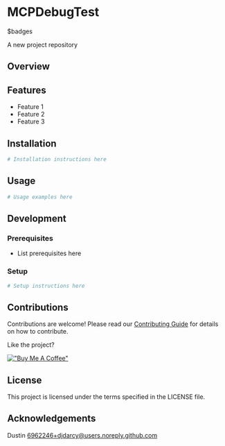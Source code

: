 # MCPDebugTest

$badges

A new project repository

## Overview

## Features

- Feature 1
- Feature 2
- Feature 3

## Installation

```bash
# Installation instructions here
```

## Usage

```bash
# Usage examples here
```

## Development

### Prerequisites

- List prerequisites here

### Setup

```bash
# Setup instructions here
```

## Contributions
Contributions are welcome! Please read our [Contributing Guide](CONTRIBUTING.md) for details on how to contribute.

Like the project?

[!["Buy Me A Coffee"](https://camo.githubusercontent.com/0b448aabee402aaf7b3b256ae471e7dc66bcf174fad7d6bb52b27138b2364e47/68747470733a2f2f7777772e6275796d6561636f666665652e636f6d2f6173736574732f696d672f637573746f6d5f696d616765732f6f72616e67655f696d672e706e67)](https://www.buymeacoffee.com/djdarcy)

## License

This project is licensed under the terms specified in the LICENSE file.

## Acknowledgements

Dustin 6962246+djdarcy@users.noreply.github.com
